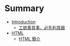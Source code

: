 # Summary

* [Introduction](README.md)
  * [工欲善其事，必先利其器](gong-yu-shan-qi-shi-ff0c-bi-xian-li-qi-qi.md)
* [HTML](html-jian-jie.md)
  * [HTML 簡介](html-jian-jie/html-jian-jie.md)

